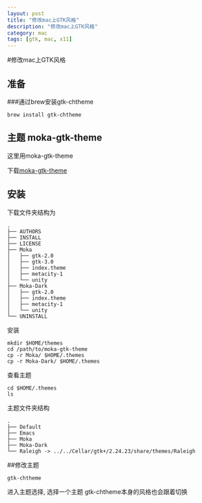 ```yaml
---
layout: post
title: "修改mac上GTK风格"
description: "修改mac上GTK风格"
category: mac
tags: [gtk, mac, x11]
---
```

#修改mac上GTK风格

## 准备
###通过brew安装gtk-chtheme

    brew install gtk-chtheme


## 主题 moka-gtk-theme
这里用moka-gtk-theme

下载[moka-gtk-theme](http://ncu.dl.sourceforge.net/project/mokaproject/moka-gtk-theme.zip_)

## 安装

下载文件夹结构为

	.
	├── AUTHORS
	├── INSTALL
	├── LICENSE
	├── Moka
	│   ├── gtk-2.0
	│   ├── gtk-3.0
	│   ├── index.theme
	│   ├── metacity-1
	│   └── unity
	├── Moka-Dark
	│   ├── gtk-2.0
	│   ├── index.theme
	│   ├── metacity-1
	│   └── unity
	└── UNINSTALL
安装

	mkdir $HOME/themes
	cd /path/to/moka-gtk-theme
	cp -r Moka/ $HOME/.themes
	cp -r Moka-Dark/ $HOME/.themes

查看主题

	cd $HOME/.themes
	ls

主题文件夹结构

	.
	├── Default
	├── Emacs
	├── Moka
	├── Moka-Dark
	└── Raleigh -> ../../Cellar/gtk+/2.24.23/share/themes/Raleigh


##修改主题

	gtk-chtheme
进入主题选择, 选择一个主题 	gtk-chtheme本身的风格也会跟着切换
